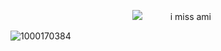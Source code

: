 
⠀⠀⠀⠀⠀⠀⠀⠀⠀⠀⠀⠀⠀⠀⠀⠀⠀⠀⠀![](https://komarev.com/ghpvc/?username=elanourr&color=ff4787&label=⠀⠀⠀⠀⠀꒰⠀⠀patients⠀⠀⟡⠀⠀⠀⠀&abbreviated=true)⠀⠀⠀⠀ i miss ami

![1000170384](https://github.com/user-attachments/assets/380e4028-ac28-4c2b-b48d-34c8597921bc)
